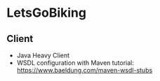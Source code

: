 # LetsGoBiking

## Client
- Java Heavy Client
- WSDL configuration with Maven tutorial: https://www.baeldung.com/maven-wsdl-stubs
